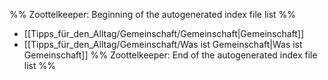 %% Zoottelkeeper: Beginning of the autogenerated index file list  %%
-  [[Tipps_für_den_Alltag/Gemeinschaft/Gemeinschaft|Gemeinschaft]]
-  [[Tipps_für_den_Alltag/Gemeinschaft/Was ist Gemeinschaft|Was ist Gemeinschaft]]
%% Zoottelkeeper: End of the autogenerated index file list  %%
